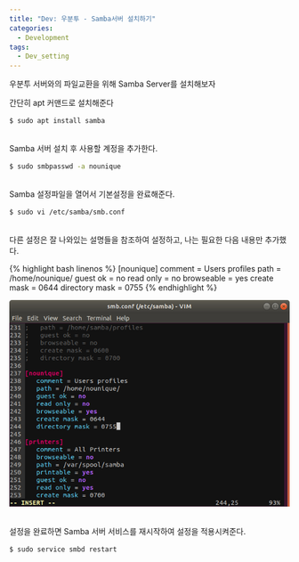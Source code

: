 ```yaml
---
title: "Dev: 우분투 - Samba서버 설치하기"
categories:
  - Development
tags:
  - Dev_setting
---
```


우분투 서버와의 파일교환을 위해 Samba Server를 설치해보자

<!--more-->

간단히 apt 커맨드로 설치해준다

```bash
$ sudo apt install samba
```

<br>
Samba 서버 설치 후 사용할 계정을 추가한다.

```bash
$ sudo smbpasswd -a nounique
```

<br>
Samba 설정파일을 열어서 기본설정을 완료해준다.

```bash
$ sudo vi /etc/samba/smb.conf
```

<br>
다른 설정은 잘 나와있는 설명들을 참조하여 설정하고, 나는 필요한 다음 내용만 추가했다.

{% highlight bash linenos %}
[nounique]
    comment = Users profiles
    path = /home/nounique/
    guest ok = no
    read only = no
    browseable = yes 
    create mask = 0644
    directory mask = 0755
{% endhighlight %}

![samba-setting](/assets/images/2019-07-24-ubuntu-samba-server_001.png)


<br>
설정을 완료하면 Samba 서버 서비스를 재시작하여 설정을 적용시켜준다.

```bash
$ sudo service smbd restart
```